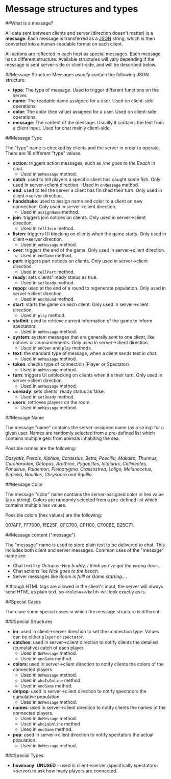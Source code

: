 Message structures and types
==============


##What is a message?

All data sent between clients and server (direction doesn't matter) is a **message**.
Each message is transferred as a [JSON] string, which is then converted into a human-readable format on each client.

All actions are reflected in each host as special messages. Each message has a different structure. Available structures will vary depending if the message is sent server-side or client-side, and will be described below.


##Message Structure
Messages *usually* contain the following JSON structure:

- **type**: The type of message. Used to trigger different functions on the server.
- **name**: The readable name assigned for a user. Used on client-side operations.
- **color**: The color (hex value) assigned for a user. Used on client-side operations.
- **message**: The content of the message. Usually it contains the text from a client input. Used for chat mainly client-side.


##Message Type

The "type" name is checked by clients and the server in order to operate. There are 18 different "type" values.

- **action**: triggers action messages, such as */me goes to the Beach* in chat.
	- Used in `onMessage` method.
- **catch**: used to tell players a specific client has caught some fish. Only used in server->client direction.
	-Used in `onMessage` method.
- **end**: used to tell the server a client has finished their turn. Only used in client->server direction.
- **handshake**: used to assign name and color to a client on new connection. Only used in server->client direction.
	- Used in `assignName` method.
- **join**: triggers join notices on clients. Only used in server->client direction.
	- Used in `tellJoin` method.
- **listen**: triggers UI blocking on clients when the game starts. Only used in client->server direction.
	- Used in `onMessage` method.
- **over**: triggers the end of the game. Only used in server->client direction.
	- Used in `endGame` method.
- **part**: triggers part notices on clients. Only used in server->client direction.
	- Used in `tellPart` method.
- **ready**: sets clients' ready status as true.
	- Used in `setReady` method.
- **repop**: used at the end of a round to regenerate population. Only used in server->client direction.
	- Used in `endRound` method.
- **start**: starts the game on each client. Only used in server->client direction.
	- Used in `play` method.
- **statInit**: used to retrieve current information of the game to inform spectators.
	- Used in `onMessage` method.
- **system**: system messages that are generally sent to one client, like notices or announcements. Only used in server->client direction.
	- Used in `onOpen` and `play` methods.
- **text**: the standard type of message, when a client sends text in chat.
	- Used in `onMessage` method.
- **token**: checks type of connection (Player or Spectator).
	- Used in `onMessage` method.
- **turn**: triggers UI unblocking on clients when it's their turn. Only used in server->client direction.
	- Used in `onMessage` method.
- **unready**: sets clients' ready status as false.
	- Used in `setReady` method.
- **users**: retrieves players on the room.
	- Used in `onMessage` method.


##Message Name

The message "name" contains the server-assigned name (as a string) for a given user. Names are randomly selected from a pre-defined list which contains multiple geni from animals inhabiting the sea.

Possible names are the following:

*Dasyatis, Pterois, Xiphias, Carassius, Betta, Poecilia, Makaira, Thunnus, Carcharodon, Octopus, Arothron, Pygoplites, Ictalurus, Callinectes, Panulirus, Palaemon, Pleioptygma, Crassostrea, Loligo, Melanocetus, Sepiella, Nautilus, Chrysaora and Squilla*.


##Message Color

The message "color" name contains the server-assigned color in hex value (as a string). Colors are randomly selected from a pre-defined list which contains multiple hex values.

Possible colors (hex values) are the following:

007AFF, FF7000, 15E25F, CFC700, CF1100, CF00BE, B25C71.


##Message content ("message")

The "message" name is used to store plain text to be delivered to chat. This includes both client and server messages. Common uses of the "message" name are:
- Chat text like *Octopus: Hey buddy, I think you've got the wrong door....*
- Chat actions like *Nick goes to the beach.*
- Server messages like *Room is full!* or *Game starting...*.

Although HTML tags are allowed in the client's input, the server will always send HTML as plain text, so `<bold>aa</bold>` will look exactly as is.

##Special Cases

There are some special cases in which the message structure is different:

###Special Structures

- **im**: used in client->server direction to set the connection type. Values can be either `player` or `spectator`.
- **catches**: used in server->client direction to notify clients the detailed (cumulative) catch of each player.
	- Used in `OnMessage` method.
	- Used in `endGame` method.
- **colors**: used in server->client direction to notify clients the colors of the connected players.
	- Used in `OnMessage` method.
	-	Used in `whoIsOnline` method.
	- Used in `endGame` method.
- **detpop**: used in server->client direction to notify spectators the cumulative population.
	- Used in `OnMessage` method.
- **names**: used in server->client direction to notify clients the names of the connected players.
	- Used in `OnMessage` method.
	-	Used in `whoIsOnline` method.
	- Used in `endGame` method.
- **pop**: used in server->client direction to notify spectators the actual population.
	- Used in `OnMessage` method.

###Special Types
- **howmany**: **UNUSED** - used in client->server (specifically spectators->server) to ask how many players are connected.

[json]: http://json.org/